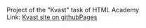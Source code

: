 Project of the "Kvast" task of HTML Academy<br>
Link: <a href="https://fedoseevdmitry.github.io/kvast/">Kvast site on githubPages</a>
